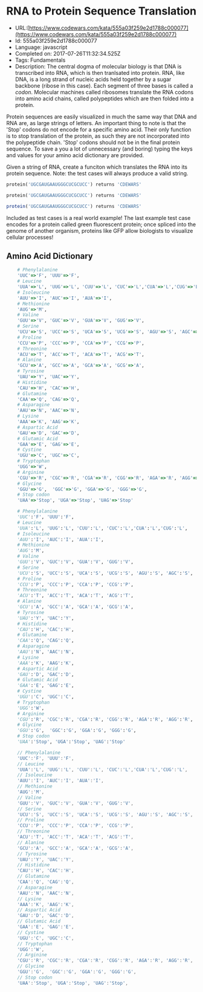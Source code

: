 # RNA to Protein Sequence Translation

 - URL:[https://www.codewars.com/kata/555a03f259e2d1788c000077](https://www.codewars.com/kata/555a03f259e2d1788c000077)
 - Id: 555a03f259e2d1788c000077
 - Language: javascript
 - Completed on: 2017-07-26T11:32:34.525Z
 - Tags: Fundamentals
 - Description:
The central dogma of molecular biology is that DNA is transcribed into RNA, which is then tranlsated into protein. RNA, like DNA, is a long strand of nucleic acids held together by a sugar backbone (ribose in this case). Each segment of three bases is called a <i>codon</i>. Molecular machines called ribosomes translate the RNA codons into amino acid chains, called polypeptides which are then folded into a protein. 

Protein sequences are easily visualized in much the same way that DNA and RNA are, as large strings of letters. An important thing to note is that the 'Stop' codons do not encode for a specific amino acid. Their only function is to stop translation of the protein, as such they are not incorporated into the polypeptide chain. 'Stop' codons should not be in the final protein sequence. To save a you a lot of unnecessary (and boring) typing the keys and values for your amino acid dictionary are provided.
                         
Given a string of RNA, create a funciton which translates the RNA into its protein sequence. Note: the test cases will always produce a valid string.

```python
protein('UGCGAUGAAUGGGCUCGCUCC') returns 'CDEWARS'
```
```ruby
protein('UGCGAUGAAUGGGCUCGCUCC') returns 'CDEWARS'
```
```javascript
protein('UGCGAUGAAUGGGCUCGCUCC') returns 'CDEWARS'
```

Included as test cases is a real world example! The last example test case encodes for a protein called green fluorescent protein; once spliced into the genome of another organism, proteins like GFP allow biologists to visualize cellular processes!


Amino Acid Dictionary
----------------------

```ruby
    # Phenylalanine
    'UUC'=>'F', 'UUU'=>'F',
    # Leucine
    'UUA'=>'L', 'UUG'=>'L', 'CUU'=>'L', 'CUC'=>'L','CUA'=>'L','CUG'=>'L', 
    # Isoleucine
    'AUU'=>'I', 'AUC'=>'I', 'AUA'=>'I', 
    # Methionine
    'AUG'=>'M', 
    # Valine
    'GUU'=>'V', 'GUC'=>'V', 'GUA'=>'V', 'GUG'=>'V', 
    # Serine
    'UCU'=>'S', 'UCC'=>'S', 'UCA'=>'S', 'UCG'=>'S', 'AGU'=>'S', 'AGC'=>'S', 
    # Proline
    'CCU'=>'P', 'CCC'=>'P', 'CCA'=>'P', 'CCG'=>'P', 
    # Threonine
    'ACU'=>'T', 'ACC'=>'T', 'ACA'=>'T', 'ACG'=>'T',
    # Alanine
    'GCU'=>'A', 'GCC'=>'A', 'GCA'=>'A', 'GCG'=>'A', 
    # Tyrosine
    'UAU'=>'Y', 'UAC'=>'Y', 
    # Histidine
    'CAU'=>'H', 'CAC'=>'H',
    # Glutamine
    'CAA'=>'Q', 'CAG'=>'Q', 
    # Asparagine
    'AAU'=>'N', 'AAC'=>'N', 
    # Lysine
    'AAA'=>'K', 'AAG'=>'K',
    # Aspartic Acid
    'GAU'=>'D', 'GAC'=>'D', 
    # Glutamic Acid
    'GAA'=>'E', 'GAG'=>'E',
    # Cystine
    'UGU'=>'C', 'UGC'=>'C',
    # Tryptophan
    'UGG'=>'W', 
    # Arginine
    'CGU'=>'R', 'CGC'=>'R', 'CGA'=>'R', 'CGG'=>'R', 'AGA'=>'R', 'AGG'=>'R', 
    # Glycine
    'GGU'=>'G',  'GGC'=>'G', 'GGA'=>'G', 'GGG'=>'G', 
    # Stop codon
    'UAA'=>'Stop', 'UGA'=>'Stop', 'UAG'=>'Stop'
```
```python
    # Phenylalanine
    'UUC':'F', 'UUU':'F',
    # Leucine
    'UUA':'L', 'UUG':'L', 'CUU':'L', 'CUC':'L','CUA':'L','CUG':'L', 
    # Isoleucine
    'AUU':'I', 'AUC':'I', 'AUA':'I', 
    # Methionine
    'AUG':'M', 
    # Valine
    'GUU':'V', 'GUC':'V', 'GUA':'V', 'GUG':'V', 
    # Serine
    'UCU':'S', 'UCC':'S', 'UCA':'S', 'UCG':'S', 'AGU':'S', 'AGC':'S', 
    # Proline
    'CCU':'P', 'CCC':'P', 'CCA':'P', 'CCG':'P', 
    # Threonine
    'ACU':'T', 'ACC':'T', 'ACA':'T', 'ACG':'T',
    # Alanine
    'GCU':'A', 'GCC':'A', 'GCA':'A', 'GCG':'A', 
    # Tyrosine
    'UAU':'Y', 'UAC':'Y', 
    # Histidine
    'CAU':'H', 'CAC':'H',
    # Glutamine
    'CAA':'Q', 'CAG':'Q', 
    # Asparagine
    'AAU':'N', 'AAC':'N', 
    # Lysine
    'AAA':'K', 'AAG':'K',
    # Aspartic Acid
    'GAU':'D', 'GAC':'D', 
    # Glutamic Acid
    'GAA':'E', 'GAG':'E',
    # Cystine
    'UGU':'C', 'UGC':'C',
    # Tryptophan
    'UGG':'W', 
    # Arginine
    'CGU':'R', 'CGC':'R', 'CGA':'R', 'CGG':'R', 'AGA':'R', 'AGG':'R', 
    # Glycine
    'GGU':'G',  'GGC':'G', 'GGA':'G', 'GGG':'G', 
    # Stop codon
    'UAA':'Stop', 'UGA':'Stop', 'UAG':'Stop'
```
```javascript
    // Phenylalanine
    'UUC':'F', 'UUU':'F',
    // Leucine
    'UUA':'L', 'UUG':'L', 'CUU':'L', 'CUC':'L','CUA':'L','CUG':'L', 
    // Isoleucine
    'AUU':'I', 'AUC':'I', 'AUA':'I', 
    // Methionine
    'AUG':'M', 
    // Valine
    'GUU':'V', 'GUC':'V', 'GUA':'V', 'GUG':'V', 
    // Serine
    'UCU':'S', 'UCC':'S', 'UCA':'S', 'UCG':'S', 'AGU':'S', 'AGC':'S', 
    // Proline
    'CCU':'P', 'CCC':'P', 'CCA':'P', 'CCG':'P', 
    // Threonine
    'ACU':'T', 'ACC':'T', 'ACA':'T', 'ACG':'T',
    // Alanine
    'GCU':'A', 'GCC':'A', 'GCA':'A', 'GCG':'A', 
    // Tyrosine
    'UAU':'Y', 'UAC':'Y', 
    // Histidine
    'CAU':'H', 'CAC':'H',
    // Glutamine
    'CAA':'Q', 'CAG':'Q', 
    // Asparagine
    'AAU':'N', 'AAC':'N', 
    // Lysine
    'AAA':'K', 'AAG':'K',
    // Aspartic Acid
    'GAU':'D', 'GAC':'D', 
    // Glutamic Acid
    'GAA':'E', 'GAG':'E',
    // Cystine
    'UGU':'C', 'UGC':'C',
    // Tryptophan
    'UGG':'W', 
    // Arginine
    'CGU':'R', 'CGC':'R', 'CGA':'R', 'CGG':'R', 'AGA':'R', 'AGG':'R', 
    // Glycine
    'GGU':'G',  'GGC':'G', 'GGA':'G', 'GGG':'G', 
    // Stop codon
    'UAA':'Stop', 'UGA':'Stop', 'UAG':'Stop', 
```



